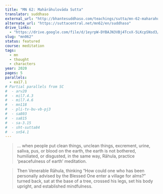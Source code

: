 ```yaml
---
title: "MN 62: Mahārāhulovāda Sutta"
translator: suddhaso
external_url: "http://bhantesuddhaso.com/teachings/sutta/mn-62-maharahulovada-sutta/"
alternate_url: "https://suttacentral.net/mn62/en/suddhaso"
drive_links:
  - "https://drive.google.com/file/d/1eyrpW-DYBAJN3VBj4TcxX-5LKcpSNsd3/view?usp=drivesdk"
slug: "mn062"
status: featured
course: meditation
tags:
  - mn
  - thought
  - characters
year: 2020
pages: 5
parallels:
  - ea17.1
# Partial parallels from SC
#  - arv20
#  - mil7.4.3
#  - mil7.4.6
#  - mn118
#  - pli-tv-bu-vb-pj3
#  - sa803
#  - sa815
#  - sa-3.15
#  - sht-sutta84
#  - sn54.1
---
```


> … when people put clean things, unclean things, excrement, urine, saliva, pus, or blood on the earth, the earth is not bothered, humiliated, or disgusted, in the same way, Rāhula, practice ‘peacefulness of earth’ meditation.

> Then Venerable Rāhula, thinking “How could one who has been personally advised by the Blessed One enter a village for alms?” turned back, sat at the base of a tree, crossed his legs, set his body upright, and established mindfulness.
